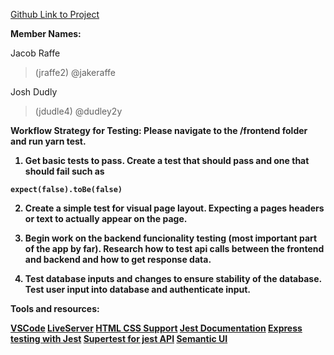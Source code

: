 [Github Link to Project](https://github.com/UIC-CS484/assignment-2---final-project-repository-team6)

**Member Names:**

Jacob Raffe 
> (jraffe2) @jakeraffe

Josh Dudly
> (jdudle4) @dudley2y


**Workflow Strategy for Testing: Please navigate to the <b>/frontend<b> folder and run <b>yarn test<b>.**

1. Get basic tests to pass. Create a test that should pass and one that should fail such as 
```jest 
expect(false).toBe(false)
```

2. Create a simple test for visual page layout. Expecting a pages headers or text to actually appear on the page.

3. Begin work on the backend funcionality testing (most important part of the app by far). Research how to test api calls between the frontend and backend and how to get response data.

4. Test database inputs and changes to ensure stability of the database. Test user input into database and authenticate input.

**Tools and resources:**

[VSCode](https://code.visualstudio.com/)
[LiveServer](https://marketplace.visualstudio.com/items?itemName=ritwickdey.LiveServer)
[HTML CSS Support](https://marketplace.visualstudio.com/items?itemName=ecmel.vscode-html-css)
[Jest Documentation](https://jestjs.io/docs/getting-started)
[Express testing with Jest](https://www.codementor.io/@knownasilya/testing-express-apis-with-supertest-du107mcv2)
[Supertest for jest API](https://www.npmjs.com/package/supertest)
[Semantic UI](https://semantic-ui.com/)

